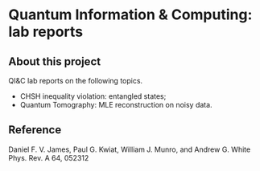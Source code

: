 # Quantum Information & Computing: lab reports

## About this project
QI&C lab reports on the following topics.
* CHSH inequality violation: entangled states;
* Quantum Tomography: MLE reconstruction on noisy data.

## Reference
Daniel F. V. James, Paul G. Kwiat, William J. Munro, and Andrew G. White
Phys. Rev. A 64, 052312
